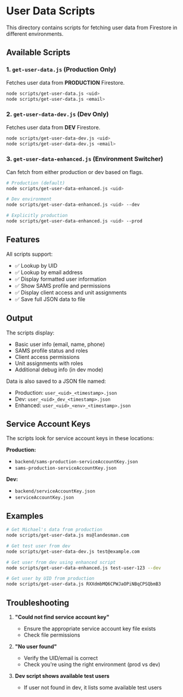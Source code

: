 # User Data Scripts

This directory contains scripts for fetching user data from Firestore in different environments.

## Available Scripts

### 1. `get-user-data.js` (Production Only)
Fetches user data from **PRODUCTION** Firestore.

```bash
node scripts/get-user-data.js <uid>
node scripts/get-user-data.js <email>
```

### 2. `get-user-data-dev.js` (Dev Only)
Fetches user data from **DEV** Firestore.

```bash
node scripts/get-user-data-dev.js <uid>
node scripts/get-user-data-dev.js <email>
```

### 3. `get-user-data-enhanced.js` (Environment Switcher)
Can fetch from either production or dev based on flags.

```bash
# Production (default)
node scripts/get-user-data-enhanced.js <uid>

# Dev environment
node scripts/get-user-data-enhanced.js <uid> --dev

# Explicitly production
node scripts/get-user-data-enhanced.js <uid> --prod
```

## Features

All scripts support:
- ✅ Lookup by UID
- ✅ Lookup by email address
- ✅ Display formatted user information
- ✅ Show SAMS profile and permissions
- ✅ Display client access and unit assignments
- ✅ Save full JSON data to file

## Output

The scripts display:
- Basic user info (email, name, phone)
- SAMS profile status and roles
- Client access permissions
- Unit assignments with roles
- Additional debug info (in dev mode)

Data is also saved to a JSON file named:
- Production: `user_<uid>_<timestamp>.json`
- Dev: `user_<uid>_dev_<timestamp>.json`
- Enhanced: `user_<uid>_<env>_<timestamp>.json`

## Service Account Keys

The scripts look for service account keys in these locations:

**Production:**
- `backend/sams-production-serviceAccountKey.json`
- `sams-production-serviceAccountKey.json`

**Dev:**
- `backend/serviceAccountKey.json`
- `serviceAccountKey.json`

## Examples

```bash
# Get Michael's data from production
node scripts/get-user-data.js ms@landesman.com

# Get test user from dev
node scripts/get-user-data-dev.js test@example.com

# Get user from dev using enhanced script
node scripts/get-user-data-enhanced.js test-user-123 --dev

# Get user by UID from production
node scripts/get-user-data.js RXXdmbMQ6CPWJaOPiNBqCPSQbmB3
```

## Troubleshooting

1. **"Could not find service account key"**
   - Ensure the appropriate service account key file exists
   - Check file permissions

2. **"No user found"**
   - Verify the UID/email is correct
   - Check you're using the right environment (prod vs dev)

3. **Dev script shows available test users**
   - If user not found in dev, it lists some available test users